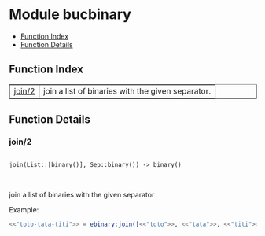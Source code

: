 

# Module bucbinary #
* [Function Index](#index)
* [Function Details](#functions)

<a name="index"></a>

## Function Index ##


<table width="100%" border="1" cellspacing="0" cellpadding="2" summary="function index"><tr><td valign="top"><a href="#join-2">join/2</a></td><td>
join a list of binaries with the given separator.</td></tr></table>


<a name="functions"></a>

## Function Details ##

<a name="join-2"></a>

### join/2 ###

<pre><code>
join(List::[binary()], Sep::binary()) -&gt; binary()
</code></pre>
<br />

join a list of binaries with the given separator

Example:

```erlang
<<"toto-tata-titi">> = ebinary:join([<<"toto">>, <<"tata">>, <<"titi">>], <<"-">>).
```

